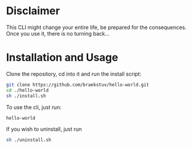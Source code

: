 # Disclaimer

This CLI might change your entire life, be prepared for the consequences. \
Once you use it, there is no turning back...

# Installation and Usage

Clone the repository, cd into it and run the install script:

```sh
git clone https://github.com/braekstuv/hello-world.git
cd ./hello-world
sh ./install.sh
```

To use the cli, just run:

```sh
hello-world
```

If you wish to uninstall, just run

```sh
sh ./uninstall.sh
```
